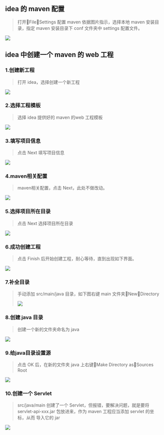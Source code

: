 ## idea 的 maven 配置

> 打开FileSettings 配置 maven 依据图片指示，选择本地 maven 安装目录，指定 maven 安装目录下 conf 文件夹中 settings 配置文件。

![](images/idea的maven配置.png)

## idea 中创建一个 maven 的 web 工程

### 1.创建新工程

>打开 idea，选择创建一个新工程

![](./images/idea中创建maven工程-1-创建新工程.png)

### 2.选择工程模板

> 选择 idea 提供好的 maven 的web 工程模板

![](./images/idea中创建maven工程-2-选择工程模板.png)

### 3.填写项目信息

> 点击 Next 填写项目信息

![](./images/idea中创建maven工程-3-填写项目信息.png)

### 4.maven相关配置

> maven相关配置，点击 Next，此处不做改动。

![](./images/idea中创建maven工程-4-maven相关配置.png)

### 5.选择项目所在目录

> 点击 Next 选择项目所在目录

![](./images/idea中创建maven工程-5-选择项目所在目录.png)

### 6.成功创建工程

> 点击 Finish 后开始创建工程，耐心等待，直到出现如下界面。

![](./images/idea中创建maven工程-6-成功创建工程.png)

### 7.补全目录

> 手动添加 src/main/java 目录，如下图右键 main 文件夹NewDirectory
> 
> ![](./images/idea中创建maven工程-7-补全目录.png)

### 8.创建 java 目录

> 创建一个新的文件夹命名为 java

![](./images/idea中创建maven工程-8-创建java目录.png)

### 9.给java目录设置源

> 点击 OK 后，在新的文件夹 java 上右键Make Directory asSources Root

![](./images/idea中创建maven工程-9-给java目录设置源.png)

### 10.创建一个 Servlet

> src/java/main 创建了一个 Servlet，但报错，要解决问题，就是要将 servlet-api-xxx.jar 包放进来，作为 maven 工程应当添加 servlet 的坐标，从而 导入它的 jar

![](./images/idea中创建maven工程-10-创建一个Servlet.png)
